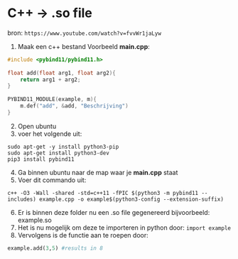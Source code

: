 # C++ -> .so file 

bron: 
````https://www.youtube.com/watch?v=fvvWr1jaLyw````

 1. Maak een c++ bestand
Voorbeeld **main.cpp**: 
````c
#include <pybind11/pybind11.h>  
  
float add(float arg1, float arg2){  
    return arg1 + arg2;  
}  
  
PYBIND11_MODULE(example, m){  
    m.def("add", &add, "Beschrijving")  
}
````
 2. Open ubuntu
 3. voer het volgende uit: 
````
sudo apt-get -y install python3-pip
sudo apt-get install python3-dev
pip3 install pybind11
````

 4. Ga binnen ubuntu naar de map waar je **main.cpp** staat
 5. Voer dit commando uit:
 ````
 c++ -O3 -Wall -shared -std=c++11 -fPIC $(python3 -m pybind11 --includes) example.cpp -o example$(python3-config --extension-suffix)
 ````
 6. Er is binnen deze folder nu een .so file gegenereerd bijvoorbeeld: example.so
 7. Het is nu mogelijk om deze te importeren in python door:
 ````import example````
 8. Vervolgens is de functie aan te roepen door:
````python
example.add(3,5) #results in 8
````
